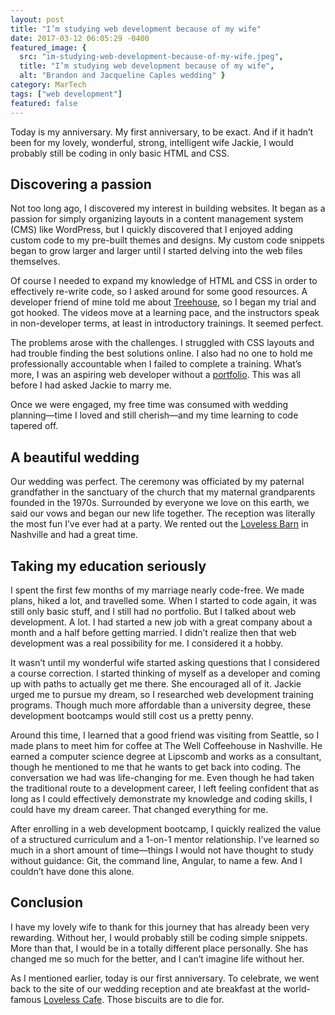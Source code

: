 ```yaml
---
layout: post
title: "I’m studying web development because of my wife"
date: 2017-03-12 06:05:29 -0400
featured_image: {
  src: "im-studying-web-development-because-of-my-wife.jpeg",
  title: "I’m studying web development because of my wife",
  alt: "Brandon and Jacqueline Caples wedding" }
category: MarTech
tags: ["web development"]
featured: false
---
```


Today is my anniversary. My first anniversary, to be exact. And if it hadn’t been for my lovely, wonderful, strong, intelligent wife Jackie, I would probably still be coding in only basic HTML and CSS.

## Discovering a passion

Not too long ago, I discovered my interest in building websites. It began as a passion for simply organizing layouts in a content management system (CMS) like WordPress, but I quickly discovered that I enjoyed adding custom code to my pre-built themes and designs. My custom code snippets began to grow larger and larger until I started delving into the web files themselves.

Of course I needed to expand my knowledge of HTML and CSS in order to effectively re-write code, so I asked around for some good resources. A developer friend of mine told me about [Treehouse](https://teamtreehouse.com/), so I began my trial and got hooked. The videos move at a learning pace, and the instructors speak in non-developer terms, at least in introductory trainings. It seemed perfect.

The problems arose with the challenges. I struggled with CSS layouts and had trouble finding the best solutions online. I also had no one to hold me professionally accountable when I failed to complete a training. What’s more, I was an aspiring web developer without a [portfolio](https://brandoncaples.com/portfolio/). This was all before I had asked Jackie to marry me.

Once we were engaged, my free time was consumed with wedding planning—time I loved and still cherish—and my time learning to code tapered off.

## A beautiful wedding

Our wedding was perfect. The ceremony was officiated by my paternal grandfather in the sanctuary of the church that my maternal grandparents founded in the 1970s. Surrounded by everyone we love on this earth, we said our vows and began our new life together. The reception was literally the most fun I’ve ever had at a party. We rented out the [Loveless Barn](https://www.lovelessevents.com/barn) in Nashville and had a great time.

## Taking my education seriously

I spent the first few months of my marriage nearly code-free. We made plans, hiked a lot, and travelled some. When I started to code again, it was still only basic stuff, and I still had no portfolio. But I talked about web development. A lot. I had started a new job with a great company about a month and a half before getting married. I didn’t realize then that web development was a real possibility for me. I considered it a hobby.

It wasn’t until my wonderful wife started asking questions that I considered a course correction. I started thinking of myself as a developer and coming up with paths to actually get me there. She encouraged all of it. Jackie urged me to pursue my dream, so I researched web development training programs. Though much more affordable than a university degree, these development bootcamps would still cost us a pretty penny.

Around this time, I learned that a good friend was visiting from Seattle, so I made plans to meet him for coffee at The Well Coffeehouse in Nashville. He earned a computer science degree at Lipscomb and works as a consultant, though he mentioned to me that he wants to get back into coding. The conversation we had was life-changing for me. Even though he had taken the traditional route to a development career, I left feeling confident that as long as I could effectively demonstrate my knowledge and coding skills, I could have my dream career. That changed everything for me.

After enrolling in a web development bootcamp, I quickly realized the value of a structured curriculum and a 1-on-1 mentor relationship. I’ve learned so much in a short amount of time—things I would not have thought to study without guidance: Git, the command line, Angular, to name a few. And I couldn’t have done this alone.

## Conclusion

I have my lovely wife to thank for this journey that has already been very rewarding. Without her, I would probably still be coding simple snippets. More than that, I would be in a totally different place personally. She has changed me so much for the better, and I can’t imagine life without her.

As I mentioned earlier, today is our first anniversary. To celebrate, we went back to the site of our wedding reception and ate breakfast at the world-famous [Loveless Cafe](https://www.lovelesscafe.com/). Those biscuits are to die for.